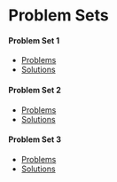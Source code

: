 # Problem Sets

#### Problem Set 1
  * <a href="/problem_sets/problem_set_1.rb" target="_blank" >Problems</a>
  * <a href="/problem_sets/problem_set_1_solution.rb" target="_blank" >Solutions</a>

#### Problem Set 2
  * <a href="/problem_sets/problem_set_2.rb" target="_blank" >Problems</a>
  * <a href="/problem_sets/problem_set_2_solution.rb" target="_blank" >Solutions</a>

#### Problem Set 3
  * <a href="/problem_sets/problem_set_3.rb" target="_blank" >Problems</a>
  * <a href="/problem_sets/problem_set_3_solution.rb" target="_blank" >Solutions</a>
